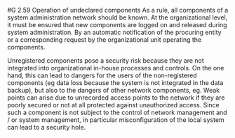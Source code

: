 #G 2.59 Operation of undeclared components
As a rule, all components of a system administration network should be known. At the organizational level, it must be ensured that new components are logged on and released during system administration. By an automatic notification of the procuring entity or a corresponding request by the organizational unit operating the components.

Unregistered components pose a security risk because they are not integrated into organizational in-house processes and controls. On the one hand, this can lead to dangers for the users of the non-registered components (eg data loss because the system is not integrated in the data backup), but also to the dangers of other network components, eg. Weak points can arise due to unrecorded access points to the network if they are poorly secured or not at all protected against unauthorized access. Since such a component is not subject to the control of network management and / or system management, in particular misconfiguration of the local system can lead to a security hole.



